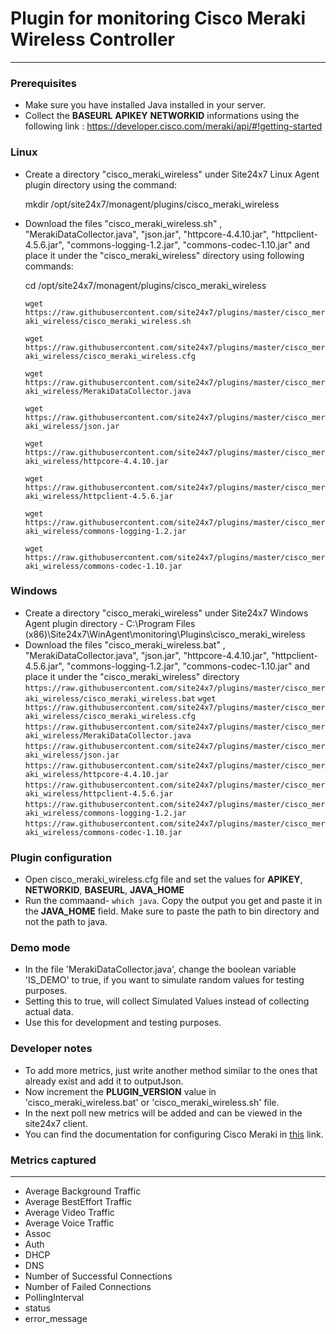 # Plugin for monitoring Cisco Meraki Wireless Controller
---

### Prerequisites
* Make sure you have installed Java installed in your server.
* Collect the **BASEURL** **APIKEY** **NETWORKID** informations using the following link : https://developer.cisco.com/meraki/api/#!getting-started

### Linux
* Create a directory "cisco_meraki_wireless" under Site24x7 Linux Agent plugin directory using the command:
 
    mkdir /opt/site24x7/monagent/plugins/cisco_meraki_wireless

* Download the files "cisco_meraki_wireless.sh" , "MerakiDataCollector.java", "json.jar", "httpcore-4.4.10.jar", "httpclient-4.5.6.jar", "commons-logging-1.2.jar", "commons-codec-1.10.jar" and place it under the "cisco_meraki_wireless" directory using following commands:

     cd /opt/site24x7/monagent/plugins/cisco_meraki_wireless
    
    `wget https://raw.githubusercontent.com/site24x7/plugins/master/cisco_meraki_wireless/cisco_meraki_wireless.sh`
    
    `wget https://raw.githubusercontent.com/site24x7/plugins/master/cisco_meraki_wireless/cisco_meraki_wireless.cfg`
    
    `wget https://raw.githubusercontent.com/site24x7/plugins/master/cisco_meraki_wireless/MerakiDataCollector.java`
    
    `wget https://raw.githubusercontent.com/site24x7/plugins/master/cisco_meraki_wireless/json.jar`
    
    `wget https://raw.githubusercontent.com/site24x7/plugins/master/cisco_meraki_wireless/httpcore-4.4.10.jar`
    
    `wget https://raw.githubusercontent.com/site24x7/plugins/master/cisco_meraki_wireless/httpclient-4.5.6.jar`
    
    `wget https://raw.githubusercontent.com/site24x7/plugins/master/cisco_meraki_wireless/commons-logging-1.2.jar`
    
    `wget https://raw.githubusercontent.com/site24x7/plugins/master/cisco_meraki_wireless/commons-codec-1.10.jar`


### Windows
* Create a directory "cisco_meraki_wireless" under Site24x7 Windows Agent plugin directory - C:\Program Files (x86)\Site24x7\WinAgent\monitoring\Plugins\cisco_meraki_wireless
* Download the files "cisco_meraki_wireless.bat" , "MerakiDataCollector.java", "json.jar", "httpcore-4.4.10.jar", "httpclient-4.5.6.jar", "commons-logging-1.2.jar", "commons-codec-1.10.jar" and place it under the "cisco_meraki_wireless" directory
`https://raw.githubusercontent.com/site24x7/plugins/master/cisco_meraki_wireless/cisco_meraki_wireless.bat`
`wget https://raw.githubusercontent.com/site24x7/plugins/master/cisco_meraki_wireless/cisco_meraki_wireless.cfg`
`https://raw.githubusercontent.com/site24x7/plugins/master/cisco_meraki_wireless/MerakiDataCollector.java`
`https://raw.githubusercontent.com/site24x7/plugins/master/cisco_meraki_wireless/json.jar`
`https://raw.githubusercontent.com/site24x7/plugins/master/cisco_meraki_wireless/httpcore-4.4.10.jar`
`https://raw.githubusercontent.com/site24x7/plugins/master/cisco_meraki_wireless/httpclient-4.5.6.jar`
`https://raw.githubusercontent.com/site24x7/plugins/master/cisco_meraki_wireless/commons-logging-1.2.jar`
`https://raw.githubusercontent.com/site24x7/plugins/master/cisco_meraki_wireless/commons-codec-1.10.jar`

### Plugin configuration
* Open cisco_meraki_wireless.cfg file and set the values for **APIKEY**, **NETWORKID**, **BASEURL**, **JAVA_HOME**
* Run the commaand- `which java`. Copy the output you get and paste it in the **JAVA_HOME** field. Make sure to paste the path to bin directory and not the path to java.


### Demo mode
* In the file 'MerakiDataCollector.java', change the boolean variable 'IS_DEMO' to true, if you want to simulate random values for testing purposes.
* Setting this to true, will collect Simulated Values instead of collecting actual data.
* Use this for development and testing purposes.

### Developer notes
* To add more metrics, just write another method similar to the ones that already exist and add it to outputJson. 
* Now increment the **PLUGIN_VERSION** value in 'cisco_meraki_wireless.bat' or 'cisco_meraki_wireless.sh' file.
* In the next poll new metrics will be added and can be viewed in the site24x7 client.
* You can find the documentation for configuring Cisco Meraki in [this](https://developer.cisco.com/meraki/api/#!get-organization-api-requests) link.

### Metrics captured
---
* Average Background Traffic
* Average BestEffort Traffic
* Average Video Traffic
* Average Voice Traffic
* Assoc
* Auth
* DHCP
* DNS
* Number of Successful Connections
* Number of Failed Connections
* PollingInterval
* status
* error_message
